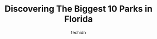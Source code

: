 ---
layout: ampstory
image: https://i0.wp.com/paketmu.com/wp-content/uploads/2023/06/lithia-springs-park-0-in-florida-1686364975.jpeg?resize=640,853
author: techidn
featured: false
description: Explore the diverse Park scene in Florida, home to an incredible selection of 10 establishments catering to every taste. Whether youre in search of iconic favorites or undiscovered treasure
title: Discovering The Biggest 10 Parks in Florida
cover:
   title: Discovering The Biggest 10 Parks in Florida
   subtitle: RICKPATE
   background: https://paketmu.com/wp-content/uploads/2023/06/lithia-springs-park-0-in-florida-1686364975.jpeg

pages: 
 - layout: thirds
   top: <h1>#1 Honeymoon Island State Park</h1>
   bottom: "<p>Beautiful spot and fun place to shell hunt, and snorkel around. The water is calm and warm. Lots of rocks so bring shoes. Theres a little Cafe with food and drinks and s</p>"
   background: https://paketmu.com/wp-content/uploads/2023/06/lithia-springs-park-1-in-florida-1686364976.jpeg
   backgroundblur: true
 - layout: thirds
   top: <h1>#2 Blue Spring State Park</h1>
   bottom: "<p>Exceptionally beautiful spring and spring run. The boardwalk is also an easily accessible path which you have the potential to see so much wildlife from. One of the best </p>"
   background: https://paketmu.com/wp-content/uploads/2023/06/lithia-springs-park-2-in-florida-1686364977.jpeg
   cta:
      link: https://paketmu.com/discovering-the-biggest-10-parks-in-florida/
      text: Discovering The Biggest 10 Parks in Florida
 - layout: thirds
   top: <h1>#3 Everglades National Park</h1>
   bottom: "<p>This is a great park, perfect to walk surrounded by nature.There are plenty of trails to walk and its a beautiful experience to be so close to the animals, specially t</p>"
   background: https://paketmu.com/wp-content/uploads/2023/06/lithia-springs-park-3-in-florida-1686364978.jpeg
   cta:
      link: https://paketmu.com/discovering-the-biggest-10-parks-in-florida/
      text: Discovering The Biggest 10 Parks in Florida
 - layout: thirds
   top: <h1>#4 Silver Springs State Park</h1>
   bottom: "<p>5656 E Silver Springs Blvd, Silver Springs, FL 34488, United States</p>"
   background: https://images.unsplash.com/photo-1599422314077-f4dfdaa4cd09?ixlib=rb-4.0.3&ixid=MnwxMjA3fDB8MHxwaG90by1wYWdlfHx8fGVufDB8fHx8&auto=format&fit=crop&w=640&h=853&q=80
   cta:
      link: https://paketmu.com/discovering-the-biggest-10-parks-in-florida/
      text: Discovering The Biggest 10 Parks in Florida
 - layout: thirds
   top: <h1>#5 Wekiwa Springs State Park</h1>
   bottom: "<p>1800 Wekiwa Cir, Apopka, FL 32712, United States</p>"
   background: https://images.unsplash.com/photo-1540457036297-448b6b99e91c?ixlib=rb-4.0.3&ixid=MnwxMjA3fDB8MHxwaG90by1wYWdlfHx8fGVufDB8fHx8&auto=format&fit=crop&w=640&h=853&q=80
   cta:
      link: https://paketmu.com/discovering-the-biggest-10-parks-in-florida/
      text: Discovering The Biggest 10 Parks in Florida
 - layout: thirds
   top: <h1>#6 Alfred A McKethan Pine Island Park</h1>
   bottom: "<p>10800 Pine Island Dr, Spring Hill, FL 34607, United States</p>"
   background: https://images.unsplash.com/photo-1615749413727-825b59a857b5?ixlib=rb-4.0.3&ixid=MnwxMjA3fDB8MHxwaG90by1wYWdlfHx8fGVufDB8fHx8&auto=format&fit=crop&w=640&h=853&q=80
   cta:
      link: https://paketmu.com/discovering-the-biggest-10-parks-in-florida/
      text: Discovering The Biggest 10 Parks in Florida
 - layout: thirds
   top: <h1>#7 Hugh Taylor Birch State Park</h1>
   bottom: "<p>3109 E Sunrise Blvd, Fort Lauderdale, FL 33304, United States</p>"
   background: https://images.unsplash.com/photo-1534312527009-56c7016453e6?ixlib=rb-4.0.3&ixid=MnwxMjA3fDB8MHxwaG90by1wYWdlfHx8fGVufDB8fHx8&auto=format&fit=crop&w=640&h=853&q=80
   cta:
      link: https://paketmu.com/discovering-the-biggest-10-parks-in-florida/
      text: Discovering The Biggest 10 Parks in Florida
 - layout: thirds
   middle: Continue reading...
   background: https://images.unsplash.com/photo-1597773150796-e5c14ebecbf5?ixlib=rb-4.0.3&ixid=MnwxMjA3fDB8MHxwaG90by1wYWdlfHx8fGVufDB8fHx8&auto=format&fit=crop&w=640&h=853&q=80
   cta:
      link: https://paketmu.com/discovering-the-biggest-10-parks-in-florida/
      text: Discovering The Biggest 10 Parks in Florida
      
---